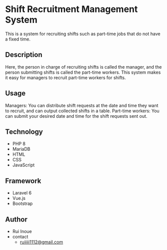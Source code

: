 # Shift Recruitment Management System

This is a system for recruiting shifts such as part-time jobs that do not have a fixed time.

## Description

Here, the person in charge of recruiting shifts is called the manager, and the person submitting shifts is called the part-time workers. This system makes it easy for managers to recruit part-time workers for shifts.

## Usage

Managers: You can distribute shift requests at the date and time they want to recruit, and can output collected shifts in a table.
Part-time workers: You can submit your desired date and time for the shift requests sent out.

## Technology
* PHP 8
* MariaDB
* HTML
* CSS
* JavaScript

## Framework
* Laravel 6
* Vue.js
* Bootstrap

## Author
* Rui Inoue
* contact
    * ruiiiii1112@gmail.com
